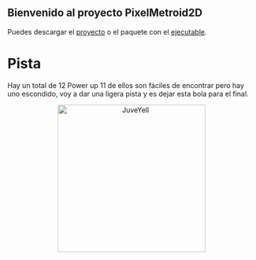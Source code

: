 ## Bienvenido al proyecto PixelMetroid2D

Puedes descargar el [proyecto](https://github.com/Casta626/MetroidPixel2D/releases/download/Project/PixelMetroid2D.zip) o el paquete con el [ejecutable](https://github.com/Casta626/MetroidPixel2D/releases/download/Ejecutable/Juego2D.zip).

# Pista 
Hay un total de 12 Power up 11 de ellos son fáciles de encontrar pero hay uno escondido, voy a dar una ligera pista y es dejar esta bola para el final.
<div>
<p style = 'text-align:center;'>
<img src="https://drive.google.com/file/d/1gRhbtjDzqBLGeYrkoCbiAFPVmcvW_TSl/view?usp=sharing" alt="JuveYell" width="300px">
</p>
</div>

